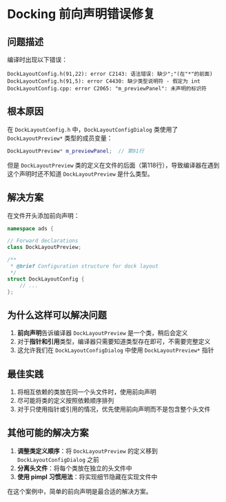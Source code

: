 # Docking 前向声明错误修复

## 问题描述

编译时出现以下错误：
```
DockLayoutConfig.h(91,22): error C2143: 语法错误: 缺少";"(在"*"的前面)
DockLayoutConfig.h(91,5): error C4430: 缺少类型说明符 - 假定为 int
DockLayoutConfig.cpp: error C2065: "m_previewPanel": 未声明的标识符
```

## 根本原因

在 `DockLayoutConfig.h` 中，`DockLayoutConfigDialog` 类使用了 `DockLayoutPreview*` 类型的成员变量：
```cpp
DockLayoutPreview* m_previewPanel;  // 第91行
```

但是 `DockLayoutPreview` 类的定义在文件的后面（第118行），导致编译器在遇到这个声明时还不知道 `DockLayoutPreview` 是什么类型。

## 解决方案

在文件开头添加前向声明：

```cpp
namespace ads {

// Forward declarations
class DockLayoutPreview;

/**
 * @brief Configuration structure for dock layout
 */
struct DockLayoutConfig {
    // ...
};
```

## 为什么这样可以解决问题

1. **前向声明**告诉编译器 `DockLayoutPreview` 是一个类，稍后会定义
2. 对于**指针和引用**类型，编译器只需要知道类型存在即可，不需要完整定义
3. 这允许我们在 `DockLayoutConfigDialog` 中使用 `DockLayoutPreview*` 指针

## 最佳实践

1. 将相互依赖的类放在同一个头文件时，使用前向声明
2. 尽可能将类的定义按照依赖顺序排列
3. 对于只使用指针或引用的情况，优先使用前向声明而不是包含整个头文件

## 其他可能的解决方案

1. **调整类定义顺序**：将 `DockLayoutPreview` 的定义移到 `DockLayoutConfigDialog` 之前
2. **分离头文件**：将每个类放在独立的头文件中
3. **使用 pimpl 习惯用法**：将实现细节隐藏在实现文件中

在这个案例中，简单的前向声明是最合适的解决方案。